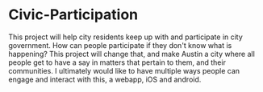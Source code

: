 # Civic-Participation
This project will help city residents keep up with and participate in city government. How can people participate if they don't know what is happening? This project will change that, and make Austin a city where all people get to have a say in matters that pertain to them, and their communities. I ultimately would like to have multiple ways people can engage and interact with this, a webapp, iOS and android.
